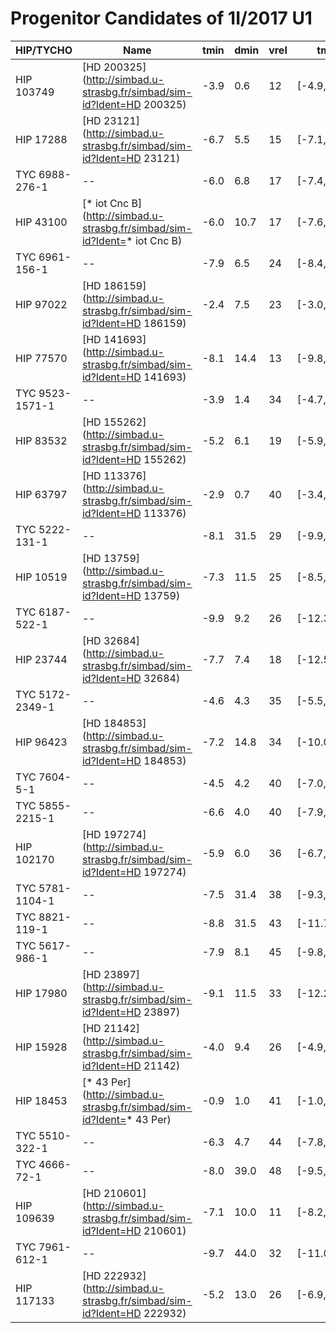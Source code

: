 # Progenitor Candidates of 1I/2017 U1 

|HIP/TYCHO|Name| tmin | dmin | vrel | tmin | dmin | vrel | Ppos | Pvmed | Pdist | Pprob |
|--|--|--|--|--|--|--|--|--|--|--|--|
|  HIP 103749 |  [HD 200325](http://simbad.u-strasbg.fr/simbad/sim-id?Ident=HD 200325) | -3.9 | 0.6 | 12 | [-4.9,-3.3] | [0.1,6.6] | [10,14] | -3.4 | -2.5 | -4.1 | -7.4 |
|  HIP 17288 |  [HD 23121](http://simbad.u-strasbg.fr/simbad/sim-id?Ident=HD 23121) | -6.7 | 5.5 | 15 | [-7.1,-5.8] | [1.5,16.7] | [14,16] | -4.7 | -2.7 | -4.6 | -9.3 |
|  TYC 6988-276-1 |  -- | -6.0 | 6.8 | 17 | [-7.4,-4.8] | [0.1,53.4] | [14,20] | -4.9 | -2.9 | -4.7 | -9.5 |
|  HIP 43100 |  [* iot Cnc B](http://simbad.u-strasbg.fr/simbad/sim-id?Ident=* iot Cnc B) | -6.0 | 10.7 | 17 | [-7.6,-4.0] | [1.3,21.9] | [13,21] | -5.8 | -3.5 | -4.7 | -10.5 |
|  TYC 6961-156-1 |  -- | -7.9 | 6.5 | 24 | [-8.4,-6.9] | [0.6,40.9] | [23,25] | -6.3 | -4.3 | -5.2 | -11.4 |
|  HIP 97022 |  [HD 186159](http://simbad.u-strasbg.fr/simbad/sim-id?Ident=HD 186159) | -2.4 | 7.5 | 23 | [-3.0,-1.9] | [0.8,12.2] | [20,26] | -6.4 | -4.1 | -4.2 | -10.7 |
|  HIP 77570 |  [HD 141693](http://simbad.u-strasbg.fr/simbad/sim-id?Ident=HD 141693) | -8.1 | 14.4 | 13 | [-9.8,-5.8] | [3.8,65.9] | [10,17] | -6.6 | -2.6 | -4.8 | -11.3 |
|  TYC 9523-1571-1 |  -- | -3.9 | 1.4 | 34 | [-4.7,-3.5] | [0.1,9.8] | [29,38] | -7.0 | -5.9 | -4.9 | -11.9 |
|  HIP 83532 |  [HD 155262](http://simbad.u-strasbg.fr/simbad/sim-id?Ident=HD 155262) | -5.2 | 6.1 | 19 | [-5.9,-4.5] | [2.7,10.5] | [17,22] | -7.2 | -3.6 | -4.7 | -11.9 |
|  HIP 63797 |  [HD 113376](http://simbad.u-strasbg.fr/simbad/sim-id?Ident=HD 113376) | -2.9 | 0.7 | 40 | [-3.4,-2.7] | [0.1,5.9] | [36,44] | -7.2 | -6.6 | -4.8 | -12.0 |
|  TYC 5222-131-1 |  -- | -8.1 | 31.5 | 29 | [-9.9,-6.1] | [1.4,315.7] | [25,45] | -7.2 | -5.0 | -5.5 | -12.5 |
|  HIP 10519 |  [HD 13759](http://simbad.u-strasbg.fr/simbad/sim-id?Ident=HD 13759) | -7.3 | 11.5 | 25 | [-8.5,-6.4] | [3.2,40.9] | [22,27] | -7.4 | -4.2 | -5.2 | -12.5 |
|  TYC 6187-522-1 |  -- | -9.9 | 9.2 | 26 | [-12.3,-8.1] | [1.7,74.6] | [20,35] | -7.5 | -4.8 | -5.5 | -13.0 |
|  HIP 23744 |  [HD 32684](http://simbad.u-strasbg.fr/simbad/sim-id?Ident=HD 32684) | -7.7 | 7.4 | 18 | [-12.5,-5.7] | [5.3,23.1] | [11,24] | -7.8 | -4.7 | -4.9 | -12.7 |
|  TYC 5172-2349-1 |  -- | -4.6 | 4.3 | 35 | [-5.5,-3.9] | [1.4,20.8] | [30,40] | -8.1 | -5.9 | -5.1 | -13.2 |
|  HIP 96423 |  [HD 184853](http://simbad.u-strasbg.fr/simbad/sim-id?Ident=HD 184853) | -7.2 | 14.8 | 34 | [-10.0,-5.9] | [2.1,82.5] | [31,39] | -8.4 | -5.4 | -5.4 | -13.8 |
|  TYC 7604-5-1 |  -- | -4.5 | 4.2 | 40 | [-7.0,-3.6] | [0.9,17.4] | [25,49] | -8.4 | -6.1 | -5.2 | -13.6 |
|  TYC 5855-2215-1 |  -- | -6.6 | 4.0 | 40 | [-7.9,-5.2] | [0.8,121.5] | [39,48] | -8.9 | -6.5 | -5.5 | -14.3 |
|  HIP 102170 |  [HD 197274](http://simbad.u-strasbg.fr/simbad/sim-id?Ident=HD 197274) | -5.9 | 6.0 | 36 | [-6.7,-5.4] | [3.3,12.3] | [35,36] | -9.0 | -5.8 | -5.3 | -14.4 |
|  TYC 5781-1104-1 |  -- | -7.5 | 31.4 | 38 | [-9.3,-5.8] | [1.6,224.1] | [35,45] | -9.0 | -5.8 | -5.5 | -14.5 |
|  TYC 8821-119-1 |  -- | -8.8 | 31.5 | 43 | [-11.7,-6.5] | [0.5,229.3] | [35,60] | -9.1 | -6.9 | -5.9 | -14.7 |
|  TYC 5617-986-1 |  -- | -7.9 | 8.1 | 45 | [-9.8,-6.3] | [0.2,82.5] | [40,53] | -9.1 | -7.2 | -5.7 | -14.8 |
|  HIP 17980 |  [HD 23897](http://simbad.u-strasbg.fr/simbad/sim-id?Ident=HD 23897) | -9.1 | 11.5 | 33 | [-12.2,-6.5] | [4.0,72.8] | [30,38] | -9.2 | -5.9 | -5.6 | -14.8 |
|  HIP 15928 |  [HD 21142](http://simbad.u-strasbg.fr/simbad/sim-id?Ident=HD 21142) | -4.0 | 9.4 | 26 | [-4.9,-3.3] | [3.4,29.4] | [23,29] | -9.5 | -4.6 | -4.7 | -14.2 |
|  HIP 18453 |  [* 43 Per](http://simbad.u-strasbg.fr/simbad/sim-id?Ident=* 43 Per) | -0.9 | 1.0 | 41 | [-1.0,-0.8] | [0.5,5.1] | [41,43] | -9.5 | -6.6 | -3.8 | -13.4 |
|  TYC 5510-322-1 |  -- | -6.3 | 4.7 | 44 | [-7.8,-4.7] | [2.0,212.6] | [39,52] | -9.6 | -7.1 | -5.7 | -15.1 |
|  TYC 4666-72-1 |  -- | -8.0 | 39.0 | 48 | [-9.5,-5.3] | [0.9,702.1] | [44,85] | -9.6 | -8.0 | -5.9 | -15.3 |
|  HIP 109639 |  [HD 210601](http://simbad.u-strasbg.fr/simbad/sim-id?Ident=HD 210601) | -7.1 | 10.0 | 11 | [-8.2,-6.4] | [7.1,15.6] | [10,12] | -9.8 | -2.3 | -4.4 | -14.3 |
|  TYC 7961-612-1 |  -- | -9.7 | 44.0 | 32 | [-11.0,-8.0] | [5.5,214.5] | [29,37] | -10.0 | -5.6 | -5.7 | -15.5 |
|  HIP 117133 |  [HD 222932](http://simbad.u-strasbg.fr/simbad/sim-id?Ident=HD 222932) | -5.2 | 13.0 | 26 | [-6.9,-4.3] | [4.1,38.5] | [25,29] | -10.0 | -4.5 | -4.9 | -15.0 |